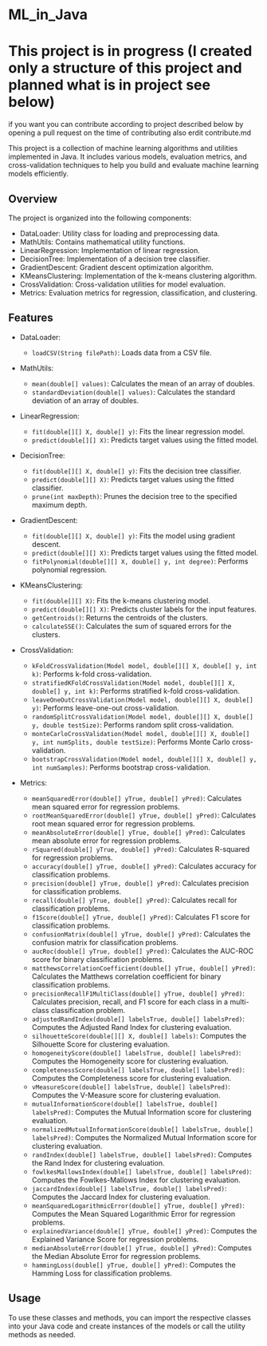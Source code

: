 # ML_in_Java

# This project is in progress (I created only a structure of this project and planned what is in project see below)
if you want you can contribute according to project described below by opening a pull request
on the time of contributing also erdit contribute.md


This project is a collection of machine learning algorithms and utilities implemented in Java. It includes various models, evaluation metrics, and cross-validation techniques to help you build and evaluate machine learning models efficiently.

## Overview

The project is organized into the following components:

- DataLoader: Utility class for loading and preprocessing data.
- MathUtils: Contains mathematical utility functions.
- LinearRegression: Implementation of linear regression.
- DecisionTree: Implementation of a decision tree classifier.
- GradientDescent: Gradient descent optimization algorithm.
- KMeansClustering: Implementation of the k-means clustering algorithm.
- CrossValidation: Cross-validation utilities for model evaluation.
- Metrics: Evaluation metrics for regression, classification, and clustering.


## Features

- DataLoader:
  - `loadCSV(String filePath)`: Loads data from a CSV file.

- MathUtils:
  - `mean(double[] values)`: Calculates the mean of an array of doubles.
  - `standardDeviation(double[] values)`: Calculates the standard deviation of an array of doubles.

- LinearRegression:
  - `fit(double[][] X, double[] y)`: Fits the linear regression model.
  - `predict(double[][] X)`: Predicts target values using the fitted model.

- DecisionTree:
  - `fit(double[][] X, double[] y)`: Fits the decision tree classifier.
  - `predict(double[][] X)`: Predicts target values using the fitted classifier.
  - `prune(int maxDepth)`: Prunes the decision tree to the specified maximum depth.

- GradientDescent:
  - `fit(double[][] X, double[] y)`: Fits the model using gradient descent.
  - `predict(double[][] X)`: Predicts target values using the fitted model.
  - `fitPolynomial(double[][] X, double[] y, int degree)`: Performs polynomial regression.

- KMeansClustering:
  - `fit(double[][] X)`: Fits the k-means clustering model.
  - `predict(double[][] X)`: Predicts cluster labels for the input features.
  - `getCentroids()`: Returns the centroids of the clusters.
  - `calculateSSE()`: Calculates the sum of squared errors for the clusters.

- CrossValidation:
  - `kFoldCrossValidation(Model model, double[][] X, double[] y, int k)`: Performs k-fold cross-validation.
  - `stratifiedKFoldCrossValidation(Model model, double[][] X, double[] y, int k)`: Performs stratified k-fold cross-validation.
  - `leaveOneOutCrossValidation(Model model, double[][] X, double[] y)`: Performs leave-one-out cross-validation.
  - `randomSplitCrossValidation(Model model, double[][] X, double[] y, double testSize)`: Performs random split cross-validation.
  - `monteCarloCrossValidation(Model model, double[][] X, double[] y, int numSplits, double testSize)`: Performs Monte Carlo cross-validation.
  - `bootstrapCrossValidation(Model model, double[][] X, double[] y, int numSamples)`: Performs bootstrap cross-validation.

- Metrics:
  - `meanSquaredError(double[] yTrue, double[] yPred)`: Calculates mean squared error for regression problems.
  - `rootMeanSquaredError(double[] yTrue, double[] yPred)`: Calculates root mean squared error for regression problems.
  - `meanAbsoluteError(double[] yTrue, double[] yPred)`: Calculates mean absolute error for regression problems.
  - `rSquared(double[] yTrue, double[] yPred)`: Calculates R-squared for regression problems.
  - `accuracy(double[] yTrue, double[] yPred)`: Calculates accuracy for classification problems.
  - `precision(double[] yTrue, double[] yPred)`: Calculates precision for classification problems.
  - `recall(double[] yTrue, double[] yPred)`: Calculates recall for classification problems.
  - `f1Score(double[] yTrue, double[] yPred)`: Calculates F1 score for classification problems.
  - `confusionMatrix(double[] yTrue, double[] yPred)`: Calculates the confusion matrix for classification problems.
  - `aucRoc(double[] yTrue, double[] yPred)`: Calculates the AUC-ROC score for binary classification problems.
  - `matthewsCorrelationCoefficient(double[] yTrue, double[] yPred)`: Calculates the Matthews correlation coefficient for binary classification problems.
  - `precisionRecallF1MultiClass(double[] yTrue, double[] yPred)`: Calculates precision, recall, and F1 score for each class in a multi-class classification problem.
  - `adjustedRandIndex(double[] labelsTrue, double[] labelsPred)`: Computes the Adjusted Rand Index for clustering evaluation.
  - `silhouetteScore(double[][] X, double[] labels)`: Computes the Silhouette Score for clustering evaluation.
  - `homogeneityScore(double[] labelsTrue, double[] labelsPred)`: Computes the Homogeneity score for clustering evaluation.
  - `completenessScore(double[] labelsTrue, double[] labelsPred)`: Computes the Completeness score for clustering evaluation.
  - `vMeasureScore(double[] labelsTrue, double[] labelsPred)`: Computes the V-Measure score for clustering evaluation.
  - `mutualInformationScore(double[] labelsTrue, double[] labelsPred)`: Computes the Mutual Information score for clustering evaluation.
  - `normalizedMutualInformationScore(double[] labelsTrue, double[] labelsPred)`: Computes the Normalized Mutual Information score for clustering evaluation.
  - `randIndex(double[] labelsTrue, double[] labelsPred)`: Computes the Rand Index for clustering evaluation.
  - `fowlkesMallowsIndex(double[] labelsTrue, double[] labelsPred)`: Computes the Fowlkes-Mallows Index for clustering evaluation.
  - `jaccardIndex(double[] labelsTrue, double[] labelsPred)`: Computes the Jaccard Index for clustering evaluation.
  - `meanSquaredLogarithmicError(double[] yTrue, double[] yPred)`: Computes the Mean Squared Logarithmic Error for regression problems.
  - `explainedVariance(double[] yTrue, double[] yPred)`: Computes the Explained Variance Score for regression problems.
  - `medianAbsoluteError(double[] yTrue, double[] yPred)`: Computes the Median Absolute Error for regression problems.
  - `hammingLoss(double[] yTrue, double[] yPred)`: Computes the Hamming Loss for classification problems.

## Usage

To use these classes and methods, you can import the respective classes into your Java code and create instances of the models or call the utility methods as needed.

